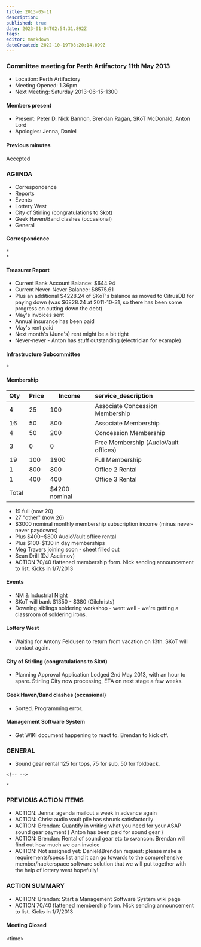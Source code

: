 ```yaml
---
title: 2013-05-11
description: 
published: true
date: 2023-01-04T02:54:31.892Z
tags: 
editor: markdown
dateCreated: 2022-10-19T08:20:14.099Z
---
```


### Committee meeting for Perth Artifactory 11th May 2013

-   Location: Perth Artifactory
-   Meeting Opened: 1.36pm
-   Next Meeting: Saturday 2013-06-15-1300

#### Members present

-   Present: Peter D. Nick Bannon, Brendan Ragan, SKoT McDonald, Anton Lord
-   Apologies: Jenna, Daniel

#### Previous minutes

Accepted

### AGENDA

-   Correspondence
-   Reports
-   Events
-   Lottery West
-   City of Stirling (congratulations to Skot)
-   Geek Haven/Band clashes (occasional)
-   General

#### Correspondence

    * 
    * 

#### Treasurer Report

-   Current Bank Account Balance: \$644.94
-   Current Never-Never Balance: \$8575.61
-   Plus an additional \$4228.24 of SKoT's balance as moved to CitrusDB for paying down (was \$6828.24 at 2011-10-31, so there has been some progress on cutting down the debt)
-   May's invoices sent
-   Annual insurance has been paid
-   May's rent paid
-   Next month's (June's) rent might be a bit tight
-   Never-never - Anton has stuff outstanding (electrician for example)

#### Infrastructure Subcommittee

    * 

#### Membership

| Qty   | Price | Income         | service_description                  |
|:------|:------|----------------|:-------------------------------------|
| 4     | 25    | 100            | Associate Concession Membership      |
| 16    | 50    | 800            | Associate Membership                 |
| 4     | 50    | 200            | Concession Membership                |
| 3     | 0     | 0              | Free Membership (AudioVault offices) |
| 19    | 100   | 1900           | Full Membership                      |
| 1     | 800   | 800            | Office 2 Rental                      |
| 1     | 400   | 400            | Office 3 Rental                      |
| Total |       | \$4200 nominal |                                      |

-   19 full (now 20)
-   27 "other" (now 26)
-   \$3000 nominal monthly membership subscription income (minus never-never paydowns)
-   Plus \$400+\$800 AudioVault office rental
-   Plus \$100-\$130 in day memberships
-   Meg Travers joining soon - sheet filled out
-   Sean Drill (DJ Asciimov)
-   ACTION 70/40 flattened membership form. Nick sending announcement to list. Kicks in 1/7/2013

#### Events

-   NM & Industrial Night
-   SKoT will bank \$1350 - \$380 (Gilchrists)
-   Downing siblings soldering workshop - went well - we're getting a classroom of soldering irons.

#### Lottery West

-   Waiting for Antony Feldusen to return from vacation on 13th. SKoT will contact again.

#### City of Stirling (congratulations to Skot)

-   Planning Approval Application Lodged 2nd May 2013, with an hour to spare. Stirling City now processing, ETA on next stage a few weeks.

#### Geek Haven/Band clashes (occasional)

-   Sorted. Programming error.

#### Management Software System

-   Get WIKI document happening to react to. Brendan to kick off.

### GENERAL

-   Sound gear rental 125 for tops, 75 for sub, 50 for foldback.

```{=html}
<!-- -->
```
    * 

### PREVIOUS ACTION ITEMS

-   ACTION: Jenna: agenda mailout a week in advance again
-   ACTION: Chris: audio vault pile has shrunk satisfactorily
-   ACTION: Brendan: Quantify in writing what you need for your ASAP sound gear payment ( Anton has been paid for sound gear )
-   ACTION: Brendan: Rental of sound gear etc to swancon. Brendan will find out how much we can invoice
-   ACTION: Not assigned yet: Daniel&Brendan request: please make a requirements/specs list and it can go towards to the comprehensive member/hackerspace software solution that we will put together with the help of lottery west hopefully!

### ACTION SUMMARY

-   ACTION: Brendan: Start a Management Software System wiki page
-   ACTION 70/40 flattened membership form. Nick sending announcement to list. Kicks in 1/7/2013

#### Meeting Closed

\<time\>
